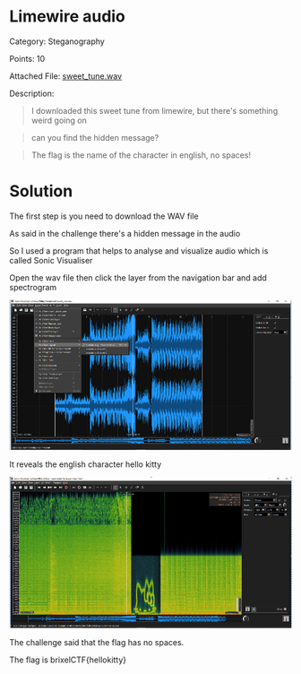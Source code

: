 # Limewire audio

Category: Steganography

Points: 10

Attached File: [sweet_tune.wav](files/sweet_tune.wav)

Description:

> I downloaded this sweet tune from limewire, but there's something weird going on

> can you find the hidden message?

> The flag is the name of the character in english, no spaces!

# Solution

The first step is you need to download the WAV file

As said in the challenge there's a hidden message in the audio 

So I used a program that helps to analyse and visualize audio which is called Sonic Visualiser

Open the wav file then click the layer from the navigation bar and add spectrogram 

![Sonic_visualizer](files/Sonic_visualizer.PNG)

It reveals the english character hello kitty 


![Spectogram](files/Spectogram.PNG)


The challenge said that the flag has no spaces.

The flag is brixelCTF{hellokitty}
